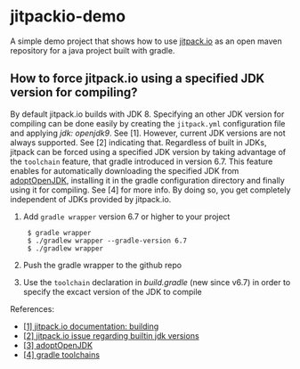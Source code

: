 # jitpackio-demo

A simple demo project that shows how to use [jitpack.io](https://jitpack.io) as an open maven repository for a java project built with gradle.

## How to force jitpack.io using a specified JDK version for compiling?

By default jitpack.io builds with JDK 8. Specifying an other JDK version for compiling can be done easily by creating the `jitpack.yml` configuration file and applying *jdk: openjdk9*. See [1]. However, current JDK versions are not always supported. See [2] indicating that. Regardless of built in JDKs, jitpack can be forced using a specified JDK version by taking advantage of the `toolchain` feature, that gradle introduced in version 6.7. This feature enables for automatically downloading the specified JDK from [adoptOpenJDK](https://adoptopenjdk.net), installing it in the gradle configuration directory and finally using it for compiling. See [4] for more info. By doing so, you get completely independent of JDKs provided by jitpack.io.

1. Add `gradle wrapper` version 6.7 or higher to your project

        $ gradle wrapper
        $ ./gradlew wrapper --gradle-version 6.7
        $ ./gradlew wrapper

2. Push the gradle wrapper to the github repo

2. Use the `toolchain` declaration in *build.gradle* (new since v6.7) in order to specify the excact version of the JDK to compile

References:

* [[1] jitpack.io documentation: building](https://jitpack.io/docs/BUILDING/#java-version)
* [[2] jitpack.io issue regarding builtin jdk versions](https://github.com/jitpack/jitpack.io/issues/3845)
* [[3] adoptOpenJDK](https://adoptopenjdk.net)
* [[4] gradle toolchains](https://docs.gradle.org/6.7/userguide/toolchains.html)

